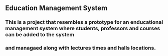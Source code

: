 ## Education Management System
### This is a project that resembles a prototype for an enducational management system where students, professors and courses can be added to the system 
### and managaed along with lectures times and halls locations.
